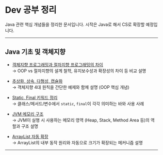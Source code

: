 # Dev 공부 정리

Java 관련 핵심 개념들을 정리한 문서입니다. 
시작은 Java로 해서 CS로 확장할 예정입니다.

---

## Java 기초 및 객체지향

- [객체지향 프로그래밍과 절차지향 프로그래밍의 차이](<Java/객체지향 프로그래밍과 절차지향 프로그래밍의 차이.md>)  
  → OOP vs 절차지향의 설계 철학, 유지보수성과 확장성의 차이 등 비교 설명

- [추상화, 상속, 다형성, 캡슐화](<Java/추상화, 상속, 다형성, 캡슐화.md>)  
  → 객체지향 4대 원칙을 간단한 예제와 함께 설명 (OOP 핵심 개념)

- [Static, Final 키워드 정리](Java/Static,%20Final%20키워드.md)  
  → 클래스/메서드/변수에서 `static`, `final`이 각각 의미하는 바와 사용 사례

- [JVM 메모리 구조](Java/JVM%20메모리%20구조.md)  
  → JVM이 실행 시 사용하는 메모리 영역 (Heap, Stack, Method Area 등)의 역할과 구조 설명

- [ArrayList 자동 확장](Java/ArrayList자동확장.md)  
  → ArrayList의 내부 동작 원리와 자동으로 크기가 확장되는 메커니즘 설명
---
